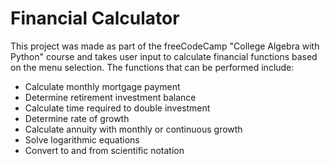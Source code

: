# Financial Calculator 

This project was made as part of the freeCodeCamp "College Algebra with Python" course and takes user input to calculate financial functions based on the menu selection. The functions that can be performed include:

* Calculate monthly mortgage payment
* Determine retirement investment balance
* Calculate time required to double investment
* Determine rate of growth
* Calculate annuity with monthly or continuous growth
* Solve logarithmic equations
* Convert to and from scientific notation
